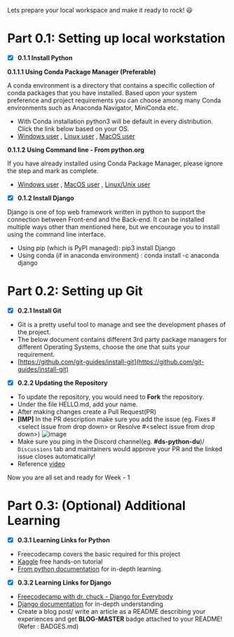 
Lets prepare your local workspace and make it ready to rock! 😃

# Part 0.1: Setting up local workstation

- [x]  **0.1.1 Install Python**

**0.1.1.1 Using Conda Package Manager (Preferable)**

A conda environment is a directory that contains a specific collection of conda packages that you have installed. Based upon your system preference and project requirements you can choose among many Conda environments such as Anaconda Navigator, MiniConda etc.

- With Conda installation python3 will be default in every distribution. Click the link below based on your OS.
- [Windows user](https://docs.anaconda.com/anaconda/install/windows/) , [Linux user](https://docs.anaconda.com/anaconda/install/linux/) , [MacOS user](https://docs.anaconda.com/anaconda/install/mac-os/)

**0.1.1.2 Using Command line - From python.org**

If you have already installed using Conda Package Manager, please ignore the step and mark as complete.

- [Windows user](https://www.python.org/downloads/windows/) , [MacOS user](https://www.python.org/downloads/macos/) , [Linux/Unix user](https://www.python.org/downloads/source/)

- [x]  **0.1.2 Install Django**

Django is one of top web framework written in python to support the connection between Front-end and the Back-end. It can be installed multiple ways other than mentioned here, but we encourage you to install using the command line interface.

- Using pip (which is PyPI managed): pip3 install Django
- Using conda (if in anaconda environment) : conda install -c anaconda django

# Part 0.2: Setting up Git

- [x]  **0.2.1 Install Git**
- Git is a pretty useful tool to manage and see the development phases of the project.
- The below document contains different 3rd party package managers for different Operating Systems, choose the one that suits your requirement.
- [https://github.com/git-guides/install-git](https://github.com/git-guides/install-git)

- [x]  **0.2.2 Updating the Repository**
- To update the repository, you would need to **Fork** the repository.
- Under the file HELLO.md, add your name.
- After making changes create a Pull Request(PR)
- **[IMP]** In the PR description make sure you add the issue (eg. Fixes #\<select issue from drop down\> or Resolve #\<select issue from drop down\>)
![image](https://user-images.githubusercontent.com/22346147/141667583-fd25a07e-7d95-43aa-9c7a-1bf3abaeb9c1.png)
- Make sure you ping in the Discord channel(eg. **#ds-python-du**)/ ```Discussions``` tab and maintainers would approve your PR and the linked issue closes automatically!
- Reference [video](https://www.youtube.com/watch?v=HbSjyU2vf6Y)

Now you are all set and ready for Week - 1


# Part 0.3: (Optional) Additional Learning

- [x]  **0.3.1 Learning Links for Python**
- Freecodecamp covers the basic required for this project
- [Kaggle](https://www.kaggle.com/learn/python) free hands-on tutorial
- [From python documentation](https://docs.python.org/3/tutorial/index.html) for in-depth learning.

- [x]  **0.3.2 Learning Links for Django**
- [Freecodecamp with dr. chuck - Django for Everybody](https://www.google.com/url?sa=t&rct=j&q=&esrc=s&source=video&cd=&cad=rja&uact=8&ved=2ahUKEwi984LGz9nzAhUwyDgGHb8yDZsQtwJ6BAgEEAM&url=https%3A%2F%2Fwww.freecodecamp.org%2Fnews%2Fdjango-for-everybody-learn-the-popular-python-framework-from-dr-chuck%2F&usg=AOvVaw2XE5O7o5HUbR7dnjEZ28MI)
- [Django documentation](https://docs.djangoproject.com/en/3.2/intro/) for in-depth understanding
- Create a blog post/ write an article as a README describing your experiences and get **BLOG-MASTER** badge attached to your README! (Refer : BADGES.md)
